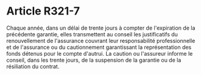 # Article R321-7

Chaque année, dans un délai de trente jours à compter de l'expiration de la précédente garantie, elles transmettent au conseil les justificatifs du renouvellement de l'assurance couvrant leur responsabilité professionnelle et de l'assurance ou du cautionnement garantissant la représentation des fonds détenus pour le compte d'autrui.   La caution ou l'assureur informe le conseil, dans les trente jours, de la suspension de la garantie ou de la résiliation du contrat.